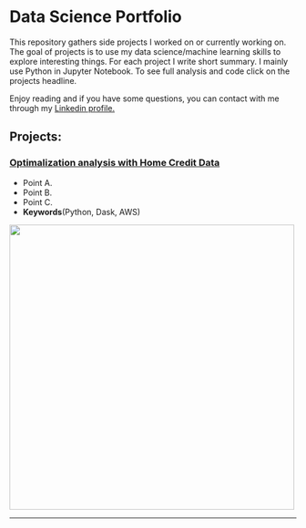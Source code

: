 # Data Science Portfolio
 
This repository gathers side projects I worked on or currently working on. The goal of projects is to use my data science/machine learning skills to explore interesting things. For each project I write short summary. I mainly use Python in Jupyter Notebook. To see full analysis and code click on the projects headline.

Enjoy reading and if you have some questions, you can contact with me through my [Linkedin profile.](https://www.linkedin.com/in/krzysztof-sulima/)

## Projects:


### [Optimalization analysis with Home Credit Data](https://github.com/ksulima/Home_Credit)

* Point A.
* Point B.
* Point C.
* **Keywords**(Python, Dask, AWS)
<img src="https://github.com/ksulima/Home_Credit/blob/master/images/dask_board.PNG" width="500">


---
